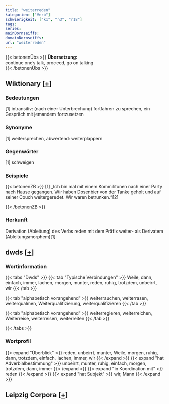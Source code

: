 ```yaml
---
title: "weiterreden"
kategorien: ["Verb"]
schwierigkeit: ["k1", "h3", "r18"]
tags:
series:
mainDornseiffs:
domainDornseiffs:
url: "weiterreden"
---
```


{{< betonenÜbs >}}
**Übersetzung:**  
continue one’s talk, proceed, go  on talking  
{{< /betonenÜbs >}}

## Wiktionary [[+](https://de.wiktionary.org/wiki/weiterreden)]

### Bedeutungen
[1] intransitiv: (nach einer Unterbrechung) fortfahren zu sprechen, ein Gespräch mit jemandem fortzusetzen  

### Synonyme
[1] weitersprechen, abwertend: weiterplappern  

### Gegenwörter
[1] schweigen  

### Beispiele
{{< betonenZB >}}
[1] „Ich bin mal mit einem Kommilitonen nach einer Party nach Hause gegangen. Wir haben Dosenbier von der Tanke geholt und auf seiner Couch weitergeredet. Wir waren betrunken.“[2]  

{{< /betonenZB >}}
### Herkunft
Derivation (Ableitung) des Verbs reden mit dem Präfix weiter- als Derivatem (Ableitungsmorphem)[1]  



## dwds [[+](https://www.dwds.de/wb/weiterreden)]

### Wortinformation
{{< tabs "Dwds" >}}
{{< tab "Typische Verbindungen" >}}
Weile, dann, einfach, immer, lachen, morgen, munter, reden, ruhig, trotzdem, unbeirrt, wir
{{< /tab >}}

{{< tab "alphabetisch vorangehend" >}}
weiterrauchen, weiterrasen, weiterqualmen, Weiterqualifizierung, weiterqualifizieren
{{< /tab >}}

{{< tab "alphabetisch vorangehend" >}}
weiterregieren, weiterreichen, Weiterreise, weiterreisen, weiterreiten
{{< /tab >}}

{{< /tabs >}}

### Wortprofil
{{< expand "Überblick" >}} reden, unbeirrt, munter, Weile, morgen, ruhig, dann, trotzdem, einfach, lachen, immer, wir {{< /expand >}}
{{< expand "hat Adverbialbestimmung" >}} unbeirrt, munter, ruhig, einfach, morgen, trotzdem, dann, immer {{< /expand >}}
{{< expand "in Koordination mit" >}} reden {{< /expand >}}
{{< expand "hat Subjekt" >}} wir, Mann {{< /expand >}}

## Leipzig Corpora [[+](https://corpora.uni-leipzig.de/en/res?word=weiterreden&corpusId=deu_newscrawl-public_2018)]

